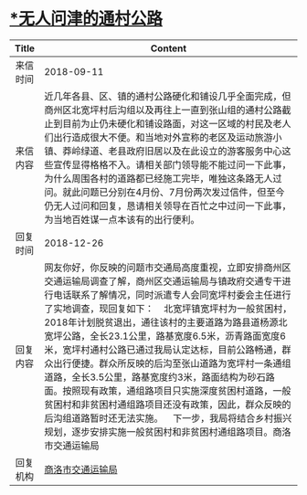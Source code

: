 # <a href="http://www.shangluo.gov.cn/zmhd/ldxxxx.jsp?urltype=leadermail.LeaderMailContentUrl&wbtreeid=1112&leadermailid=4913">*无人问津的通村公路</a>
|Title|Content|
|:---:|---|
|来信时间|2018-09-11|
|来信内容|近几年各县、区、镇的通村公路硬化和铺设几乎全面完成，但商州区北宽坪村后沟组以及再往上一直到张山组的通村公路截止到目前为止仍未硬化和铺设路面，对这一区域的村民及老人们出行造成很大不便。和当地对外宣称的老区及运动旅游小镇、莽岭绿道、老县政府旧居以及在此设立的游客服务中心这些宣传显得格格不入。请相关部门领导能不能过问一下此事，为什么周围各村的道路都已经施工完毕，唯独这条路无人过问。就此问题已分别在4月份、7月份两次发过信件，但至今仍无人过问和回复，恳请相关领导在百忙之中过问一下此事，为当地百姓谋一点本该有的出行便利。|
|回复时间|2018-12-26|
|回复内容|网友你好，你反映的问题市交通局高度重视，立即安排商州区交通运输局调查了解，商州区交通运输局与镇政府交通专干进行电话联系了解情况，同时派遣专人会同宽坪村委会主任进行了实地调查，现回复如下：    北宽坪镇宽坪村为一般贫困村，2018年计划脱贫退出，通往该村的主要道路为路县道杨源北宽坪公路，全长23.1公里，路基宽度6.5米，沥青路面宽度6米，宽坪村通村公路已通过我局认定达标，目前公路畅通，群众出行便捷。群众所反映的后沟至张山道路为宽坪村一条通组道路，全长3.5公里，路基宽度约3米，路面结构为砂石路面。按照现有政策，通组路项目只实施深度贫困村道路，一般贫困村和非贫困村通组路项目还没有政策，因此，群众反映的后沟组道路暂时还无法实施。    下一步，我局将结合乡村振兴规划，逐步安排实施一般贫困村和非贫困村通组路项目。商洛市交通运输局|
|回复机构|<a href="../../categories/agencies/商洛市交通运输局.md">商洛市交通运输局</a>|
